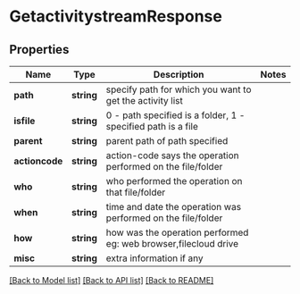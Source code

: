 # GetactivitystreamResponse

## Properties
Name | Type | Description | Notes
------------ | ------------- | ------------- | -------------
**path** | **string** | specify path for which you want to get the activity list | 
**isfile** | **string** | 0 - path specified is a folder, 1 - specified path is a file | 
**parent** | **string** | parent path of path specified | 
**actioncode** | **string** | action-code says the operation performed on the file/folder | 
**who** | **string** | who performed the operation on that file/folder | 
**when** | **string** | time and date the operation was performed on the file/folder | 
**how** | **string** | how was the operation performed eg: web browser,filecloud drive | 
**misc** | **string** | extra information if any | 

[[Back to Model list]](../README.md#documentation-for-models) [[Back to API list]](../README.md#documentation-for-api-endpoints) [[Back to README]](../README.md)


